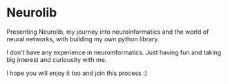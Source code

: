# Neurolib

Presenting Neurolib, my journey into neuroinformatics and the world of neural networks, with building my own python library.

I don't have any experience in neuroinformatics. Just having fun and taking big interest and curiousity with me.

I hope you will enjoy it too and join this process :)


